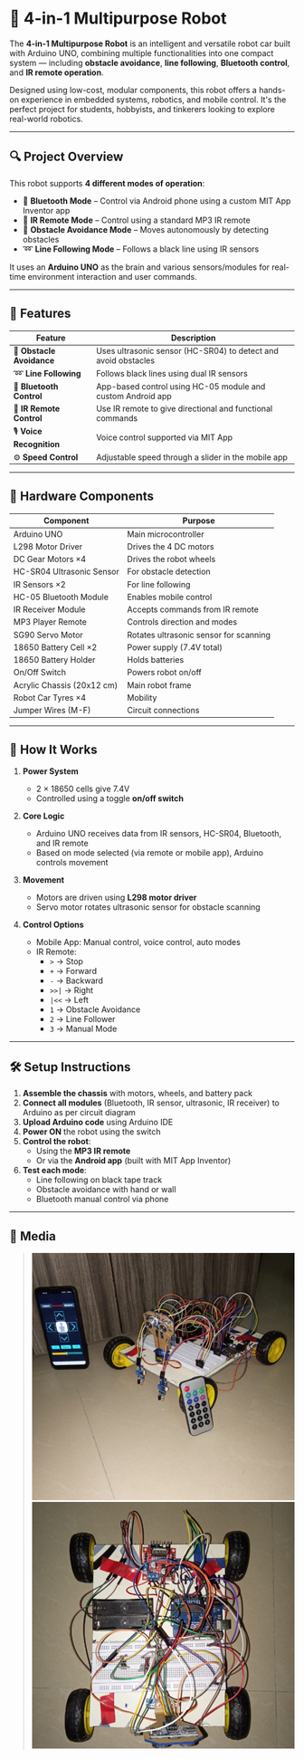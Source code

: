 # 🤖 4-in-1 Multipurpose Robot

The **4-in-1 Multipurpose Robot** is an intelligent and versatile robot car built with Arduino UNO, combining multiple functionalities into one compact system — including **obstacle avoidance**, **line following**, **Bluetooth control**, and **IR remote operation**.

Designed using low-cost, modular components, this robot offers a hands-on experience in embedded systems, robotics, and mobile control. It's the perfect project for students, hobbyists, and tinkerers looking to explore real-world robotics.

---

## 🔍 Project Overview

This robot supports **4 different modes of operation**:
- 🚗 **Bluetooth Mode** – Control via Android phone using a custom MIT App Inventor app
- 📡 **IR Remote Mode** – Control using a standard MP3 IR remote
- 🔁 **Obstacle Avoidance Mode** – Moves autonomously by detecting obstacles
- ➿ **Line Following Mode** – Follows a black line using IR sensors

It uses an **Arduino UNO** as the brain and various sensors/modules for real-time environment interaction and user commands.

---

## 🚀 Features

| Feature | Description |
|--------|-------------|
| 🔄 **Obstacle Avoidance** | Uses ultrasonic sensor (HC-SR04) to detect and avoid obstacles |
| ➿ **Line Following** | Follows black lines using dual IR sensors |
| 📱 **Bluetooth Control** | App-based control using HC-05 module and custom Android app |
| 📡 **IR Remote Control** | Use IR remote to give directional and functional commands |
| 🎙️ **Voice Recognition** | Voice control supported via MIT App |
| ⚙️ **Speed Control** | Adjustable speed through a slider in the mobile app |

---

## 🧰 Hardware Components

| Component | Purpose |
|----------|---------|
| Arduino UNO | Main microcontroller |
| L298 Motor Driver | Drives the 4 DC motors |
| DC Gear Motors ×4 | Drives the robot wheels |
| HC-SR04 Ultrasonic Sensor | For obstacle detection |
| IR Sensors ×2 | For line following |
| HC-05 Bluetooth Module | Enables mobile control |
| IR Receiver Module | Accepts commands from IR remote |
| MP3 Player Remote | Controls direction and modes |
| SG90 Servo Motor | Rotates ultrasonic sensor for scanning |
| 18650 Battery Cell ×2 | Power supply (7.4V total) |
| 18650 Battery Holder | Holds batteries |
| On/Off Switch | Powers robot on/off |
| Acrylic Chassis (20x12 cm) | Main robot frame |
| Robot Car Tyres ×4 | Mobility |
| Jumper Wires (M-F) | Circuit connections |

---

## 🔧 How It Works

1. **Power System**  
   - 2 × 18650 cells give 7.4V  
   - Controlled using a toggle **on/off switch**

2. **Core Logic**  
   - Arduino UNO receives data from IR sensors, HC-SR04, Bluetooth, and IR remote  
   - Based on mode selected (via remote or mobile app), Arduino controls movement

3. **Movement**  
   - Motors are driven using **L298 motor driver**  
   - Servo motor rotates ultrasonic sensor for obstacle scanning

4. **Control Options**  
   - Mobile App: Manual control, voice control, auto modes  
   - IR Remote: 
     - `>` → Stop  
     - `+` → Forward  
     - `-` → Backward  
     - `>>|` → Right  
     - `|<<` → Left  
     - `1` → Obstacle Avoidance  
     - `2` → Line Follower  
     - `3` → Manual Mode

---

## 🛠️ Setup Instructions

1. **Assemble the chassis** with motors, wheels, and battery pack
2. **Connect all modules** (Bluetooth, IR sensor, ultrasonic, IR receiver) to Arduino as per circuit diagram
3. **Upload Arduino code** using Arduino IDE
4. **Power ON** the robot using the switch
5. **Control the robot**:
   - Using the **MP3 IR remote**
   - Or via the **Android app** (built with MIT App Inventor)
6. **Test each mode**:
   - Line following on black tape track
   - Obstacle avoidance with hand or wall
   - Bluetooth manual control via phone

---

## 📸 Media

> ![4-in-1 Robot](media/robot_photo.png)
> ![4-in-1 Robot](media/top_view.png)


